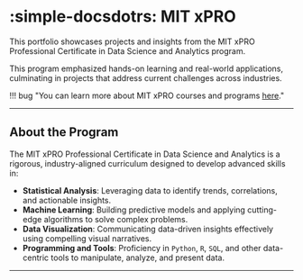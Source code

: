 # :simple-docsdotrs: MIT xPRO


This portfolio showcases projects and insights from the MIT xPRO Professional Certificate in Data Science and Analytics program.

This program emphasized hands-on learning and real-world applications, culminating in projects that address current challenges across industries.

!!! bug "You can learn more about MIT xPRO courses and programs [here](https://xpro.mit.edu/)."

---

## About the Program
The MIT xPRO Professional Certificate in Data Science and Analytics is a rigorous, industry-aligned curriculum designed to develop advanced skills in:

  - **Statistical Analysis**: Leveraging data to identify trends, correlations, and actionable insights.
  - **Machine Learning**: Building predictive models and applying cutting-edge algorithms to solve complex problems.
  - **Data Visualization**: Communicating data-driven insights effectively using compelling visual narratives.
  - **Programming and Tools**: Proficiency in `Python`, `R`, `SQL`, and other data-centric tools to manipulate, analyze, and present data.

---